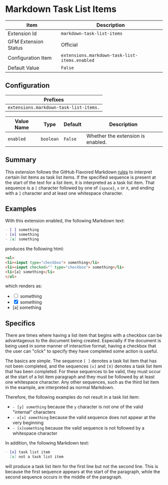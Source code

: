 # Markdown Task List Items

| Item | Description |
| --- | --- |
| Extension Id | `markdown-task-list-items` |
| GFM Extension Status | Official |
| Configuration Item | `extensions.markdown-task-list-items.enabled` |
| Default Value | `False` |

## Configuration

| Prefixes |
| --- |
| `extensions.markdown-task-list-items.` |

| Value Name | Type | Default | Description |
| -- | -- | -- | -- |
| `enabled` | `boolean` | `False` | Whether the extension is enabled. |

## Summary

This extension follows the GitHub Flavored Markdown
[rules](https://github.github.com/gfm/#task-list-items-extension-)
to interpret certain list items as task list items.  If the specified sequence is
present at the start of the text for a list item, it is interpreted as a task
list item.  That sequence is a `[` character followed by one of `{space}`, `x`
or `X`, and ending with a `]` character and at least one whitespace character.

## Examples

With this extension enabled, the following Markdown text:

```Markdown
- [ ] something
- [x] something
- [a] something
```

produces the following html:

```HTML
<ul>
<li><input type="checkbox"> something</li>
<li><input checked="" type="checkbox"> something</li>
<li>[a] something</li>
</ul>
```

which renders as:

<!-- pyml disable-num-lines 5 no-inline-html-->
<ul>
<li><input type="checkbox"> something</li>
<li><input checked="" type="checkbox"> something</li>
<li>[a] something</li>
</ul>

## Specifics

There are times where having a list item that begins with a checkbox can be advantageous
to the document being created.  Especially if the document is being used in some
manner of interactive format, having a checkbox that the user can "click" to specify
they have completed some action is useful.

The basics are simple.  The sequence `[ ]` denotes a task list item that has not
been completed, and the sequences `[x]` and `[X]` denotes a task list item that has
been completed.  For these sequences to be valid, they must occur at the start of
a list item paragraph and they must be followed by at least one whitespace character.
Any other sequences, such as the third list item in the example, are interpreted
as normal Markdown.

Therefore, the following examples do not result in a task list item:

- `- [y] something` because the `y` character is not one of the valid "internal"
  characters
- `- x[x] something` because the valid sequence does not appear at the very beginning
- `- [x]something` because the valid sequence is not followed by a whitespace character

In addition, the following Markdown text:

```Markdown
- [x] task list item
  [x] not a task list item
```

will produce a task list item for the first line but not the second line. This
is because the first sequence appears at the start of the paragraph, while the
second sequence occurs in the middle of the paragraph.
